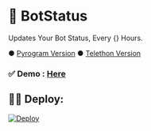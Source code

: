 # 🤖 BotStatus

Updates Your Bot Status, Every {} Hours.

● [Pyrogram Version](https://github.com/UvinduBro/BotStatus/tree/Pyrogram)
● [Telethon Version](https://github.com/UvinduBro/BotStatus/tree/Telethon)

### ✅ Demo : [Here](https://t.me/UvinduBro/59)

## 👨‍💻 Deploy: 
[![Deploy](https://www.herokucdn.com/deploy/button.svg)](https://heroku.com/deploy?template=https://github.com/Monster-ZeroX/BotStatus/tree/Pyro-V2)


